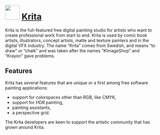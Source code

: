 # <img src="https://cdn.rawgit.com/chocolatey/chocolatey-coreteampackages/a23613fa38ece047b7d7a943e6f141e4aa1ef1e3/icons/krita.svg" width="48" height="48"/> [Krita](https://chocolatey.org/packages/krita)

Krita is the full-featured free digital painting studio for artists who want to create professional work from start to end. Krita is used by comic book artists, illustrators, concept artists, matte and texture painters and in the digital VFX industry. The name “Krita” comes from Swedish, and means “to draw” or “chalk” and was taken after the names “KImageShop” and “Krayon” gave problems.

## Features

Krita has several features that are unique or a first among free software painting applications: 

* support for colorspaces other than RGB, like CMYK,
* support for HDR painting,
* painting assistants,
* a perspective grid.

The Krita developers are keen to support the artistic community that has grown around Krita.

